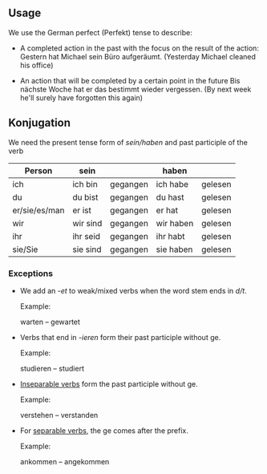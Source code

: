 ## Usage

We use the German perfect (Perfekt) tense to describe:
* A completed action in the past with the focus on the result of the action:
	Gestern hat Michael sein Büro aufgeräumt.
	(Yesterday Michael cleaned his office)
 
* An action that will be completed by a certain point in the future 
	Bis nächste Woche hat er das bestimmt wieder vergessen.
	(By next week he'll surely have forgotten this again)

## Konjugation

We need the present tense form of *sein/haben* and past participle of the verb

| Person        | sein     |          | haben     |         |
| ------------- | -------- | -------- | --------- | ------- |
| ich           | ich bin  | gegangen | ich habe  | gelesen |
| du            | du bist  | gegangen | du hast   | gelesen |
| er/sie/es/man | er ist   | gegangen | er hat    | gelesen |
| wir           | wir sind | gegangen | wir haben | gelesen |
| ihr           | ihr seid | gegangen | ihr habt  | gelesen |
| sie/Sie       | sie sind | gegangen | sie haben | gelesen        |


### Exceptions

- We add an _-et_ to weak/mixed verbs when the word stem ends in _d/t_.
    
    Example:
    
    warten – gewartet
    
- Verbs that end in _-ieren_ form their past participle without ge.
    
    Example:
    
    studieren – studiert
    
- [Inseparable verbs](https://deutsch.lingolia.com/en/grammar/verbs/separable-verbs "Separable and Inseparable Verbs in German Grammar") form the past participle without ge.
    
    Example:
    
    verstehen – verstanden
    
- For [separable verbs](https://deutsch.lingolia.com/en/grammar/verbs/separable-verbs "Separable and Inseparable Verbs in German Grammar"), the ge comes after the prefix.
    
    Example:
    
    ankommen – angekommen